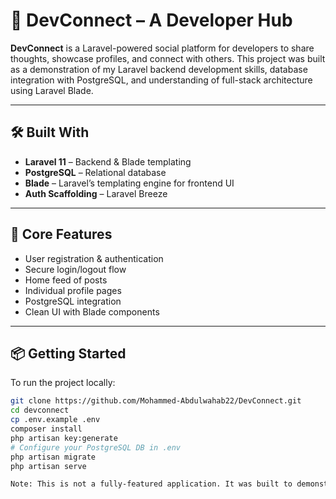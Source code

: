 # 🚀 DevConnect – A Developer Hub

**DevConnect** is a Laravel-powered social platform for developers to share thoughts, showcase profiles, and connect with others. This project was built as a demonstration of my Laravel backend development skills, database integration with PostgreSQL, and understanding of full-stack architecture using Laravel Blade.

---

## 🛠️ Built With

- **Laravel 11** – Backend & Blade templating
- **PostgreSQL** – Relational database
- **Blade** – Laravel’s templating engine for frontend UI
- **Auth Scaffolding** – Laravel Breeze

---

## 🔐 Core Features

- User registration & authentication
- Secure login/logout flow
- Home feed of posts
- Individual profile pages
- PostgreSQL integration
- Clean UI with Blade components

---

## 📦 Getting Started

To run the project locally:

```bash
git clone https://github.com/Mohammed-Abdulwahab22/DevConnect.git
cd devconnect
cp .env.example .env
composer install
php artisan key:generate
# Configure your PostgreSQL DB in .env
php artisan migrate
php artisan serve

Note: This is not a fully-featured application. It was built to demonstrate my understanding of Laravel, authentication, database integration, and Blade templating.
